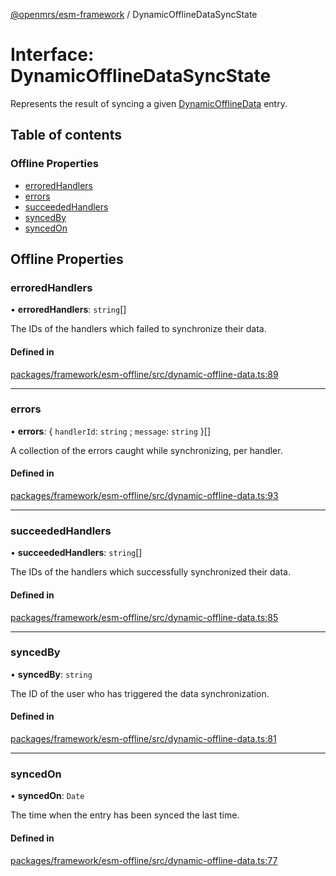 [@openmrs/esm-framework](../API.md) / DynamicOfflineDataSyncState

# Interface: DynamicOfflineDataSyncState

Represents the result of syncing a given [DynamicOfflineData](DynamicOfflineData.md) entry.

## Table of contents

### Offline Properties

- [erroredHandlers](DynamicOfflineDataSyncState.md#erroredhandlers)
- [errors](DynamicOfflineDataSyncState.md#errors)
- [succeededHandlers](DynamicOfflineDataSyncState.md#succeededhandlers)
- [syncedBy](DynamicOfflineDataSyncState.md#syncedby)
- [syncedOn](DynamicOfflineDataSyncState.md#syncedon)

## Offline Properties

### erroredHandlers

• **erroredHandlers**: `string`[]

The IDs of the handlers which failed to synchronize their data.

#### Defined in

[packages/framework/esm-offline/src/dynamic-offline-data.ts:89](https://github.com/jona42-ui/openmrs-esm-core/blob/main/packages/framework/esm-offline/src/dynamic-offline-data.ts#L89)

___

### errors

• **errors**: { `handlerId`: `string` ; `message`: `string`  }[]

A collection of the errors caught while synchronizing, per handler.

#### Defined in

[packages/framework/esm-offline/src/dynamic-offline-data.ts:93](https://github.com/jona42-ui/openmrs-esm-core/blob/main/packages/framework/esm-offline/src/dynamic-offline-data.ts#L93)

___

### succeededHandlers

• **succeededHandlers**: `string`[]

The IDs of the handlers which successfully synchronized their data.

#### Defined in

[packages/framework/esm-offline/src/dynamic-offline-data.ts:85](https://github.com/jona42-ui/openmrs-esm-core/blob/main/packages/framework/esm-offline/src/dynamic-offline-data.ts#L85)

___

### syncedBy

• **syncedBy**: `string`

The ID of the user who has triggered the data synchronization.

#### Defined in

[packages/framework/esm-offline/src/dynamic-offline-data.ts:81](https://github.com/jona42-ui/openmrs-esm-core/blob/main/packages/framework/esm-offline/src/dynamic-offline-data.ts#L81)

___

### syncedOn

• **syncedOn**: `Date`

The time when the entry has been synced the last time.

#### Defined in

[packages/framework/esm-offline/src/dynamic-offline-data.ts:77](https://github.com/jona42-ui/openmrs-esm-core/blob/main/packages/framework/esm-offline/src/dynamic-offline-data.ts#L77)
